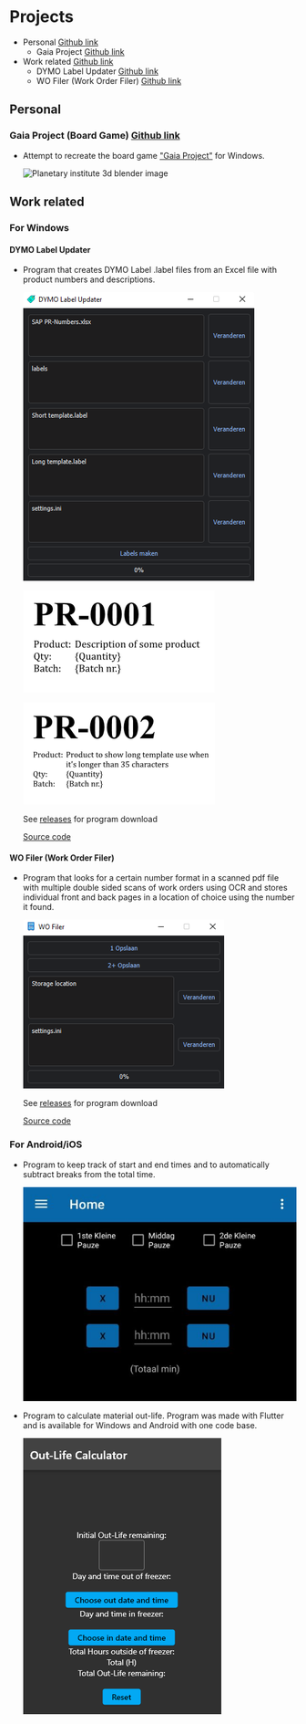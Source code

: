 # Projects
* Personal [Github link](https://github.com/Seawolf159/CV#personal)
  * Gaia Project [Github link](https://github.com/Seawolf159/CV#gaia-project)
* Work related [Github link](https://github.com/Seawolf159/CV#work-related)
  * DYMO Label Updater [Github link](https://github.com/Seawolf159/CV#dymo-label-updater)
  * WO Filer (Work Order Filer) [Github link](https://github.com/Seawolf159/CV#wo-filer-work-order-filer)

## Personal
### Gaia Project (Board Game) [Github link](https://github.com/Seawolf159/Gaia-Project)
  - Attempt to recreate the board game ["Gaia Project"](https://images.zmangames.com/filer_public/2e/22/2e222960-07ca-479c-81c9-65731e2be57f/zf001_layout.png) for Windows.

    ![Planetary institute 3d blender image](https://github.com/Seawolf159/Gaia-Project/blob/master/Images/Raw%20renders/Planetary%20Institute.png)

## Work related
### For Windows
#### DYMO Label Updater
  - Program that creates DYMO Label .label files from an Excel file with product numbers and descriptions.

    ![DYMO Label Updater program layout](https://github.com/Seawolf159/CV/blob/master/Images/DYMO%20Label%20Updater.png)

    ![Dymo label example 1](https://github.com/Seawolf159/CV/blob/master/Images/Dymo%20Label%201.png)

    ![Dymo label example 2](https://github.com/Seawolf159/CV/blob/master/Images/Dymo%20label%202.png)

    See [releases](https://github.com/Seawolf159/CV/releases/tag/Showcase-1) for program download

    [Source code](https://github.com/Seawolf159/CV/tree/master/DYMO%20Label%20Updater/Source)


#### WO Filer (Work Order Filer)
  - Program that looks for a certain number format in a scanned pdf file with multiple double sided scans of work orders using OCR and stores individual front and back pages in a location of choice using the number it found.

    ![WO Filer program layout](https://github.com/Seawolf159/CV/blob/master/Images/WO%20Filer.png)

    See [releases](https://github.com/Seawolf159/CV/releases/tag/Showcase-2) for program download

    [Source code](https://github.com/Seawolf159/CV/tree/master/WO%20Filer/Source)


### For Android/iOS
* Program to keep track of start and end times and to automatically subtract breaks from the total time.

  ![Order Time program layout](https://github.com/Seawolf159/CV/blob/master/Images/Order%20Time.jpg)

* Program to calculate material out-life. Program was made with Flutter and is available for Windows and Android with one code base.

  ![Out-Life Calculator layout](https://github.com/Seawolf159/CV/blob/master/Images/Out-Life%20Calculator.png)
